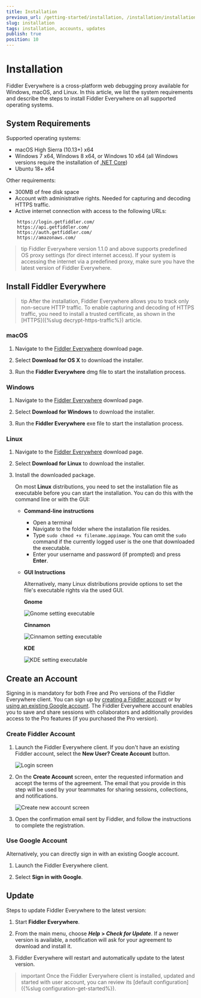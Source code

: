 ```yaml
---
title: Installation
previous_url: /getting-started/installation, /installation/installation-procedure
slug: installation
tags: installation, accounts, updates
publish: true
position: 10
---
```


# Installation

Fiddler Everywhere is a cross-platform web debugging proxy available for Windows, macOS, and Linux. In this article, we list the system requirements and describe the steps to install Fiddler Everywhere on all supported operating systems.

## System Requirements

Supported operating systems:

- macOS High Sierra (10.13+) x64
- Windows 7 x64, Windows 8 x64, or Windows 10 x64 (all Windows versions require the installation of [.NET Core](https://docs.microsoft.com/en-us/dotnet/core/install/windows#additional-deps))
- Ubuntu 18+ x64

Other requirements:

- 300MB of free disk space
- Account with administrative rights. Needed for capturing and decoding HTTPS traffic.
- Active internet connection with access to the following URLs:

```
    https://login.getfiddler.com/
    https://api.getfiddler.com/
    https://auth.getfiddler.com/
    https://amazonaws.com/
```

>tip Fiddler Everywhere version 1.1.0 and above supports predefined OS proxy settings (for direct internet access). If your system is accessing the internet via a predefined proxy, make sure you have the latest version of Fiddler Everywhere.

## Install Fiddler Everywhere

>tip After the installation, Fiddler Everywhere allows you to track only non-secure HTTP traffic. To enable capturing and decoding of HTTPS traffic, you need to install a trusted certificate, as shown in the [HTTPS]({%slug decrypt-https-traffic%}) article.

### macOS

1. Navigate to the [Fiddler Everywhere](https://www.telerik.com/download/fiddler-everywhere) download page.

2. Select **Download for OS X** to download the installer.

3. Run the **Fiddler Everywhere** dmg file to start the installation process.

### Windows

1. Navigate to the [Fiddler Everywhere](https://www.telerik.com/download/fiddler-everywhere) download page.

2. Select **Download for Windows** to download the installer.

3. Run the **Fiddler Everywhere** exe file to start the installation process.

### Linux

1. Navigate to the [Fiddler Everywhere](https://www.telerik.com/download/fiddler-everywhere) download page.

2. Select **Download for Linux** to download the installer.

3. Install the downloaded package.

    On most **Linux** distributions, you need to set the installation file as executable before you can start the installation. You can do this with the command line or with the GUI:

    - **Command-line instructions**

        - Open a terminal
        - Navigate to the folder where the installation file resides.
        - Type `sudo chmod +x filename.appimage`. You can omit the `sudo` command if the currently logged user is the one that downloaded the executable.
        - Enter your username and password (if prompted) and press **Enter**.

    - **GUI Instructions**

        Alternatively, many Linux distributions provide options to set the file's executable rights via the used GUI.

        **Gnome**

        ![Gnome setting executable](../images/installation/exec-gnome.jpg)

        **Cinnamon**

        ![Cinnamon setting executable](../images/installation/exec-cinnamon.jpg)

        **KDE**

        ![KDE setting executable](../images/installation/exec-kde.jpg)

## Create an Account

Signing in is mandatory for both Free and Pro versions of the Fiddler Everywhere client. You can sign up by [creating a Fiddler account](#create-fiddler-account) or by [using an existing Google account](#use-google-account). The Fiddler Everywhere account enables you to save and share sessions with collaborators and additionally provides access to the Pro features (if you purchased the Pro version).

### Create Fiddler Account

1. Launch the Fiddler Everywhere client. If you don't have an existing Fiddler account, select the **New User? Create Account** button.

    ![Login screen](../images/login/login-screen.png)

2. On the **Create Account** screen, enter the requested information and accept the terms of the agreement. The email that you provide in this step will be used by your teammates for sharing sessions, collections, and notifications.

    ![Create new account screen](../images/login/create-acc-screen.png)

3. Open the confirmation email sent by Fiddler, and follow the instructions to complete the registration.

### Use Google Account

Alternatively, you can directly sign in with an existing Google account.

1. Launch the Fiddler Everywhere client. 

2. Select **Sign in with Google**.

## Update

Steps to update Fiddler Everywhere to the latest version:

1. Start __Fiddler Everywhere__.

2. From the main menu, choose **_Help_ > _Check for Update_**. If a newer version is available, a notification will ask for your agreement to download and install it.

3. Fiddler Everywhere will restart and automatically update to the latest version.

>important Once the Fiddler Everywhere client is installed, updated and started with user account, you can review its [default configuration]({%slug configuration-get-started%}).
